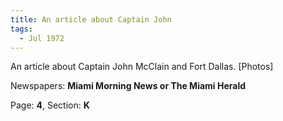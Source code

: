 ```yaml
---  
title: An article about Captain John  
tags:  
  - Jul 1972  
---  
```

  
An article about Captain John McClain and Fort Dallas. [Photos]  
  
Newspapers: **Miami Morning News or The Miami Herald**  
  
Page: **4**, Section: **K** 
